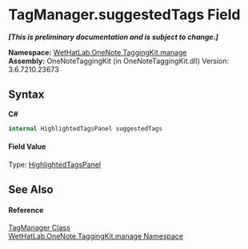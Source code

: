 # TagManager.suggestedTags Field
 _**\[This is preliminary documentation and is subject to change.\]**_

**Namespace:**&nbsp;<a href="6c09c3a7-2ecd-33d5-2ed0-acefd996500f.md">WetHatLab.OneNote.TaggingKit.manage</a><br />**Assembly:**&nbsp;OneNoteTaggingKit (in OneNoteTaggingKit.dll) Version: 3.6.7210.23673

## Syntax

**C#**<br />
``` C#
internal HighlightedTagsPanel suggestedTags
```


#### Field Value
Type: <a href="1ffdd49a-8be7-2721-c076-b0ac663ecd27.md">HighlightedTagsPanel</a>

## See Also


#### Reference
<a href="1dd95e73-f701-a92b-b3f8-90e215d5c4ed.md">TagManager Class</a><br /><a href="6c09c3a7-2ecd-33d5-2ed0-acefd996500f.md">WetHatLab.OneNote.TaggingKit.manage Namespace</a><br />